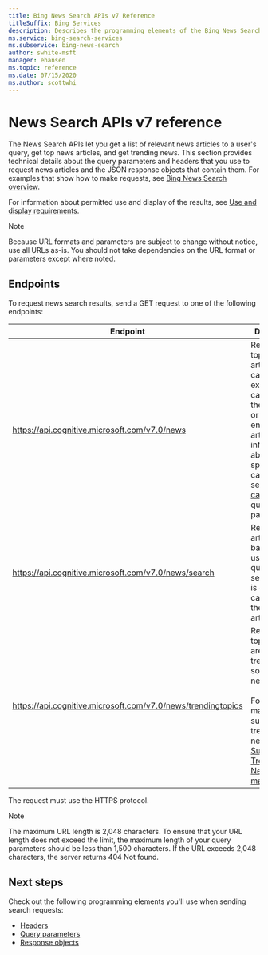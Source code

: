 ```yaml
---
title: Bing News Search APIs v7 Reference
titleSuffix: Bing Services
description: Describes the programming elements of the Bing News Search APIs.
ms.service: bing-search-services
ms.subservice: bing-news-search
author: swhite-msft
manager: ehansen
ms.topic: reference
ms.date: 07/15/2020
ms.author: scottwhi
---
```


# News Search APIs v7 reference

The News Search APIs let you get a list of relevant news articles to a user's query, get top news articles, and get trending news. This section provides technical details about the query parameters and headers that you use to request news articles and the JSON response objects that contain them. For examples that show how to make requests, see [Bing News Search overview](../overview.md). 
  
For information about permitted use and display of the results, see [Use and display requirements](../../bing-web-search/use-display-requirements.md).

> [!NOTE]
> Because URL formats and parameters are subject to change without notice, use all URLs as-is. You should not take dependencies on the URL format or parameters except where noted.
  
## Endpoints  

To request news search results, send a GET request to one of the following endpoints:  
  
|Endpoint|Description 
|-|-
|https://api.cognitive.microsoft.com/v7.0/news|Returns the top news articles by category. For example, you can request the top sports or entertainment articles. For information about specifying categories, see the [category](query-parameters.md#category) query parameter. 
|https://api.cognitive.microsoft.com/v7.0/news/search|Returns news articles based on the user's search query. If the search query is empty, the call returns the top news articles. 
|https://api.cognitive.microsoft.com/v7.0/news/trendingtopics|Returns news topics that are currently trending on social networks.<br/><br/>For a list of markets that support trending news, see [Supported Trending News markets](market-codes.md#trending-news-api-markets). 

The request must use the HTTPS protocol. 

> [!NOTE]
> The maximum URL length is 2,048 characters. To ensure that your URL length does not exceed the limit, the maximum length of your query parameters should be less than 1,500 characters. If the URL exceeds 2,048 characters, the server returns 404 Not found.  
  
## Next steps

Check out the following programming elements you'll use when sending search requests:

- [Headers](headers.md)
- [Query parameters](query-parameters.md)
- [Response objects](response-objects.md)
